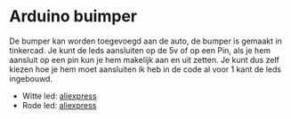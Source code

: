 # Arduino buimper

De bumper kan worden toegevoegd aan de auto, de bumper is gemaakt in tinkercad. Je kunt de leds aansluiten op de 5v of op een Pin, als je hem aansluit op een pin kun je hem makelijk aan en uit zetten. Je kunt dus zelf kiezen hoe je hem moet aansluiten ik heb in de code al voor 1 kant de leds ingebouwd.

- Witte led: [aliexpress](https://nl.aliexpress.com/item/1005006045847498.html?spm=a2g0o.productlist.main.75.4019S0NiS0Ni3P&algo_pvid=ef7b94bc-542a-49a5-b8b7-c3192b4f8bb4&algo_exp_id=ef7b94bc-542a-49a5-b8b7-c3192b4f8bb4-37&pdp_npi=4%40dis%21EUR%214.21%210.46%21%21%2132.22%213.52%21%40211b612817106709908153485eedf2%2112000035471622054%21sea%21NL%210%21AB&curPageLogUid=UWHTcB6aSSrb&utparam-url=scene%3Asearch%7Cquery_from%3A)
- Rode led: [aliexpress](https://nl.aliexpress.com/item/1005006045847498.html?spm=a2g0o.productlist.main.75.4019S0NiS0Ni3P&algo_pvid=ef7b94bc-542a-49a5-b8b7-c3192b4f8bb4&algo_exp_id=ef7b94bc-542a-49a5-b8b7-c3192b4f8bb4-37&pdp_npi=4%40dis%21EUR%214.21%210.46%21%21%2132.22%213.52%21%40211b612817106709908153485eedf2%2112000035471622054%21sea%21NL%210%21AB&curPageLogUid=UWHTcB6aSSrb&utparam-url=scene%3Asearch%7Cquery_from%3A) 
